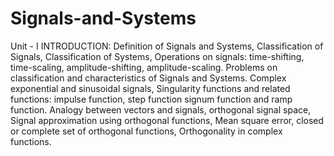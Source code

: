 # Signals-and-Systems
Unit - I
INTRODUCTION: Definition of Signals and Systems, Classification of Signals, Classification of Systems, Operations on signals: time-shifting, time-scaling, amplitude-shifting, amplitude-scaling. Problems on classification and characteristics of Signals and Systems. Complex exponential and sinusoidal signals, Singularity functions and related functions: impulse function, step function signum function and ramp function. Analogy between vectors and signals, orthogonal signal space, Signal approximation using orthogonal functions, Mean square error, closed or complete set of orthogonal functions, Orthogonality in complex functions.

